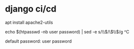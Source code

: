 # django ci/cd

apt install apache2-utils

echo $(htpasswd -nb user password) | sed -e s/\\$/\\$\\$/g ^C

default password: user password
